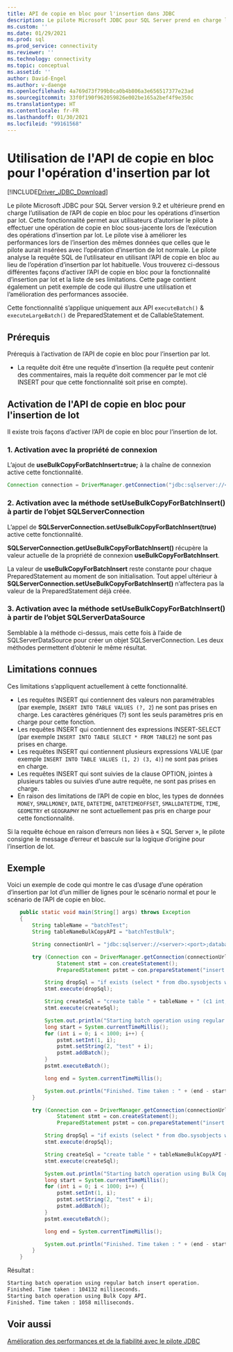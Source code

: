 ```yaml
---
title: API de copie en bloc pour l'insertion dans JDBC
description: Le pilote Microsoft JDBC pour SQL Server prend en charge l’utilisation de la copie en bloc pour les opérations d’insertion par lot afin de charger les données plus rapidement dans la base de données.
ms.custom: ''
ms.date: 01/29/2021
ms.prod: sql
ms.prod_service: connectivity
ms.reviewer: ''
ms.technology: connectivity
ms.topic: conceptual
ms.assetid: ''
author: David-Engel
ms.author: v-daenge
ms.openlocfilehash: 4a769d73f799b8ca0b4b806a3e656517377e23ad
ms.sourcegitcommit: 33f0f190f962059826e002be165a2bef4f9e350c
ms.translationtype: HT
ms.contentlocale: fr-FR
ms.lasthandoff: 01/30/2021
ms.locfileid: "99161568"
---
```

# <a name="using-bulk-copy-api-for-batch-insert-operation"></a>Utilisation de l'API de copie en bloc pour l'opération d'insertion par lot

[!INCLUDE[Driver_JDBC_Download](../../includes/driver_jdbc_download.md)]

Le pilote Microsoft JDBC pour SQL Server version 9.2 et ultérieure prend en charge l’utilisation de l’API de copie en bloc pour les opérations d’insertion par lot. Cette fonctionnalité permet aux utilisateurs d’autoriser le pilote à effectuer une opération de copie en bloc sous-jacente lors de l’exécution des opérations d’insertion par lot. Le pilote vise à améliorer les performances lors de l’insertion des mêmes données que celles que le pilote aurait insérées avec l’opération d’insertion de lot normale. Le pilote analyse la requête SQL de l’utilisateur en utilisant l’API de copie en bloc au lieu de l’opération d’insertion par lot habituelle. Vous trouverez ci-dessous différentes façons d’activer l’API de copie en bloc pour la fonctionnalité d’insertion par lot et la liste de ses limitations. Cette page contient également un petit exemple de code qui illustre une utilisation et l’amélioration des performances associée.

Cette fonctionnalité s’applique uniquement aux API `executeBatch()` & `executeLargeBatch()` de PreparedStatement et de CallableStatement.

## <a name="prerequisites"></a>Prérequis

Prérequis à l’activation de l’API de copie en bloc pour l’insertion par lot.

* La requête doit être une requête d’insertion (la requête peut contenir des commentaires, mais la requête doit commencer par le mot clé INSERT pour que cette fonctionnalité soit prise en compte).

## <a name="enabling-bulk-copy-api-for-batch-insert"></a>Activation de l'API de copie en bloc pour l'insertion de lot

Il existe trois façons d’activer l’API de copie en bloc pour l’insertion de lot.

### <a name="1-enabling-with-connection-property"></a>1. Activation avec la propriété de connexion

L’ajout de **useBulkCopyForBatchInsert=true;** à la chaîne de connexion active cette fonctionnalité.

```java
Connection connection = DriverManager.getConnection("jdbc:sqlserver://<server>:<port>;userName=<user>;password=<password>;database=<database>;useBulkCopyForBatchInsert=true;");
```

### <a name="2-enabling-with-setusebulkcopyforbatchinsert-method-from-sqlserverconnection-object"></a>2. Activation avec la méthode setUseBulkCopyForBatchInsert() à partir de l’objet SQLServerConnection

L’appel de **SQLServerConnection.setUseBulkCopyForBatchInsert(true)** active cette fonctionnalité.

**SQLServerConnection.getUseBulkCopyForBatchInsert()** récupère la valeur actuelle de la propriété de connexion **useBulkCopyForBatchInsert**.

La valeur de **useBulkCopyForBatchInsert** reste constante pour chaque PreparedStatement au moment de son initialisation. Tout appel ultérieur à **SQLServerConnection.setUseBulkCopyForBatchInsert()** n’affectera pas la valeur de la PreparedStatement déjà créée.

### <a name="3-enabling-with-setusebulkcopyforbatchinsert-method-from-sqlserverdatasource-object"></a>3. Activation avec la méthode setUseBulkCopyForBatchInsert() à partir de l’objet SQLServerDataSource

Semblable à la méthode ci-dessus, mais cette fois à l’aide de SQLServerDataSource pour créer un objet SQLServerConnection. Les deux méthodes permettent d’obtenir le même résultat.

## <a name="known-limitations"></a>Limitations connues

Ces limitations s’appliquent actuellement à cette fonctionnalité.

* Les requêtes INSERT qui contiennent des valeurs non paramétrables (par exemple, `INSERT INTO TABLE VALUES (?, 2`) ne sont pas prises en charge. Les caractères génériques (?) sont les seuls paramètres pris en charge pour cette fonction.
* Les requêtes INSERT qui contiennent des expressions INSERT-SELECT (par exemple `INSERT INTO TABLE SELECT * FROM TABLE2`) ne sont pas prises en charge.
* Les requêtes INSERT qui contiennent plusieurs expressions VALUE (par exemple `INSERT INTO TABLE VALUES (1, 2) (3, 4)`) ne sont pas prises en charge.
* Les requêtes INSERT qui sont suivies de la clause OPTION, jointes à plusieurs tables ou suivies d’une autre requête, ne sont pas prises en charge.
* En raison des limitations de l’API de copie en bloc, les types de données `MONEY`, `SMALLMONEY`, `DATE`, `DATETIME`, `DATETIMEOFFSET`, `SMALLDATETIME`, `TIME`, `GEOMETRY` et `GEOGRAPHY` ne sont actuellement pas pris en charge pour cette fonctionnalité.

Si la requête échoue en raison d’erreurs non liées à « SQL Server », le pilote consigne le message d’erreur et bascule sur la logique d’origine pour l’insertion de lot.

## <a name="example"></a>Exemple

Voici un exemple de code qui montre le cas d’usage d’une opération d’insertion par lot d’un millier de lignes pour le scénario normal et pour le scénario de l’API de copie en bloc.

```java
    public static void main(String[] args) throws Exception
    {
        String tableName = "batchTest";
        String tableNameBulkCopyAPI = "batchTestBulk";

        String connectionUrl = "jdbc:sqlserver://<server>:<port>;databaseName=<database>;user=<user>;password=<password>";

        try (Connection con = DriverManager.getConnection(connectionUrl);
                Statement stmt = con.createStatement();
                PreparedStatement pstmt = con.prepareStatement("insert into " + tableName + " values (?, ?)");) {

            String dropSql = "if exists (select * from dbo.sysobjects where id = object_id(N'[dbo].[" + tableName + "]') and OBJECTPROPERTY(id, N'IsUserTable') = 1) DROP TABLE [" + tableName + "]";
            stmt.execute(dropSql);

            String createSql = "create table " + tableName + " (c1 int, c2 varchar(20))";
            stmt.execute(createSql);

            System.out.println("Starting batch operation using regular batch insert operation.");
            long start = System.currentTimeMillis();
            for (int i = 0; i < 1000; i++) {
                pstmt.setInt(1, i);
                pstmt.setString(2, "test" + i);
                pstmt.addBatch();
            }
            pstmt.executeBatch();

            long end = System.currentTimeMillis();

            System.out.println("Finished. Time taken : " + (end - start) + " milliseconds.");
        }

        try (Connection con = DriverManager.getConnection(connectionUrl + ";useBulkCopyForBatchInsert=true");
                Statement stmt = con.createStatement();
                PreparedStatement pstmt = con.prepareStatement("insert into " + tableNameBulkCopyAPI + " values (?, ?)");) {

            String dropSql = "if exists (select * from dbo.sysobjects where id = object_id(N'[dbo].[" + tableNameBulkCopyAPI + "]') and OBJECTPROPERTY(id, N'IsUserTable') = 1) DROP TABLE [" + tableNameBulkCopyAPI + "]";
            stmt.execute(dropSql);

            String createSql = "create table " + tableNameBulkCopyAPI + " (c1 int, c2 varchar(20))";
            stmt.execute(createSql);

            System.out.println("Starting batch operation using Bulk Copy API.");
            long start = System.currentTimeMillis();
            for (int i = 0; i < 1000; i++) {
                pstmt.setInt(1, i);
                pstmt.setString(2, "test" + i);
                pstmt.addBatch();
            }
            pstmt.executeBatch();

            long end = System.currentTimeMillis();

            System.out.println("Finished. Time taken : " + (end - start) + " milliseconds.");
        }
    }
```

Résultat :

```bash
Starting batch operation using regular batch insert operation.
Finished. Time taken : 104132 milliseconds.
Starting batch operation using Bulk Copy API.
Finished. Time taken : 1058 milliseconds.
```

## <a name="see-also"></a>Voir aussi

[Amélioration des performances et de la fiabilité avec le pilote JDBC](improving-performance-and-reliability-with-the-jdbc-driver.md)

